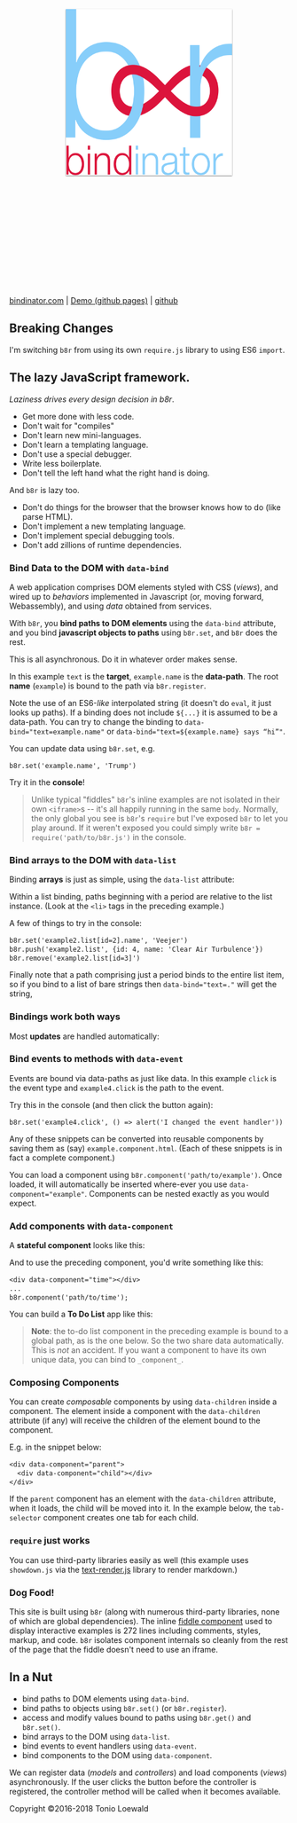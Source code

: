 <div style="text-align: center">
  <img
    alt="bindinator b∞r logo"
    style="width: 300px; height: 300px; padding: 5vh 0; filter: drop-shadow(0 1px 1px rgba(0,0,0,0.5));"
    src="images/bindinator-logo.svg"
  >
</div>

[bindinator.com](http://bindinator.com/) |
[Demo (github pages)](https://tonioloewald.github.io/bindinator.js/) |
[github](https://github.com/tonioloewald/bindinator.js)

## Breaking Changes

I'm switching `b8r` from using its own `require.js` library to using ES6 `import`.

## The lazy JavaScript framework.

*Laziness drives every design decision in b8r*. 

- Get more done with less code.
- Don't wait for "compiles"
- Don't learn new mini-languages.
- Don't learn a templating language.
- Don't use a special debugger. 
- Write less boilerplate.
- Don't tell the left hand what the right hand is doing.

And `b8r` is lazy too.

- Don't do things for the browser that the browser knows how to do (like
parse HTML).
- Don't implement a new templating language.
- Don't implement special debugging tools. 
- Don't add zillions of runtime dependencies.

### Bind Data to the DOM with `data-bind`

A web application comprises DOM elements styled with CSS (*views*), and wired up to *behaviors*
implemented in Javascript (or, moving forward, Webassembly), and using *data* obtained from services.

With `b8r`, you **bind paths to DOM elements** using the `data-bind` attribute, and 
you bind **javascript objects to paths** using `b8r.set`, and `b8r` does the rest.

This is all asynchronous. Do it in whatever order makes sense.

<div data-component="fiddle" data-path="drumpf"></div>

In this example `text` is the **target**, `example.name` is the **data-path**. The root **name**
(`example`) is bound to the path via `b8r.register`.

Note the use of an ES6-*like* interpolated string (it doesn't do `eval`, it just looks up paths).
If a binding does not include `${...}` it is assumed to be a data-path. You can try to change the
binding to `data-bind="text=example.name"` or `data-bind="text=${example.name} says “hi”"`.

You can update data using `b8r.set`, e.g.

```
b8r.set('example.name', 'Trump')
```

Try it in the **console**!

> Unlike typical "fiddles" `b8r`'s inline examples are not isolated in their own
> `<iframe>`s -- it's all happily running in the same `body`. Normally, the only
> global you see is `b8r`'s `require` but I've exposed `b8r` to let you play around. If it
> weren't exposed you could simply write `b8r = require('path/to/b8r.js')` in the console.

### Bind arrays to the DOM with `data-list`

Binding **arrays** is just as simple, using the `data-list` attribute:

<div data-component="fiddle" data-path="list"></div>

Within a list binding, paths beginning with a period are relative to the list instance. (Look at
the `<li>` tags in the preceding example.)

A few of things to try in the console:

```
b8r.set('example2.list[id=2].name', 'Veejer')
b8r.push('example2.list', {id: 4, name: 'Clear Air Turbulence'})
b8r.remove('example2.list[id=3]')
```

Finally note that a path comprising just a period binds to the entire list item, so if you
bind to a list of bare strings then `data-bind="text=."` will get the string,

### Bindings work both ways

Most **updates** are handled automatically:

<div data-component="fiddle" data-path="update"></div>

### Bind events to methods with `data-event`

<div data-component="fiddle" data-path="events"></div>

Events are bound via data-paths as just like data. In this example `click` is the event type and
`example4.click` is the path to the event.

Try this in the console (and then click the button again):

```
b8r.set('example4.click', () => alert('I changed the event handler'))
```

Any of these snippets can be converted into reusable components by saving them as (say)
`example.component.html`. (Each of these snippets is in fact a complete component.)

You can load a component using `b8r.component('path/to/example')`. Once
loaded, it will automatically be inserted where-ever you use `data-component="example"`.
Components can be nested exactly as you would expect.

### Add components with `data-component`

A **stateful component** looks like this:

<div data-component="fiddle" data-path="clock"></div>

And to use the preceding component, you'd write something like this:

```
<div data-component="time"></div>
...
b8r.component('path/to/time');
```

You can build a **To Do List** app like this:

<div data-component="fiddle" data-path="todo"></div>

> **Note**: the to-do list component in the preceding example is bound to a global path,
> as is the one below. So the two share data automatically. This is *not* an accident.
> If you want a component to have its own unique data, you can bind to `_component_`.

### Composing Components

You can create _composable_ components by using `data-children` inside a component. The element
inside a component with the `data-children` attribute (if any) will receive the children
of the element bound to the component.

E.g. in the snippet below:

```
<div data-component="parent">
  <div data-component="child"></div>
</div>
```

If the `parent` component has an element with the `data-children` attribute, when it loads, the 
child will be moved into it. In the example below, the `tab-selector` component creates one
tab for each child.

<div data-component="fiddle" data-path="compose-example"></div>

### `require` just works

You can use third-party libraries easily as well (this example uses `showdown.js` via
the [text-render.js](#source=lib/text-render.js) library to render markdown.)

<div data-component="fiddle" data-path="markdown-editor"></div>

### Dog Food!

This site is built using `b8r` (along with numerous third-party libraries, none of which are
global dependencies). The inline [fiddle component](#source=fiddle.component.html) used
to display interactive examples is 272 lines including comments, styles, markup, and code.
`b8r` isolates component internals so cleanly from the rest of the page that the fiddle doesn't
need to use an iframe.

## In a Nut

- bind paths to DOM elements using `data-bind`.
- bind paths to objects using `b8r.set()` (or `b8r.register`).
- access and modify values bound to paths using `b8r.get()` and `b8r.set()`.
- bind arrays to the DOM using `data-list`.
- bind events to event handlers using `data-event`.
- bind components to the DOM using `data-component`.

We can register data (*models* and *controllers*) and load components (*views*) asynchronously.
If the user clicks the button before the controller is registered, the controller method will be
called when it becomes available.

Copyright ©2016-2018 Tonio Loewald
